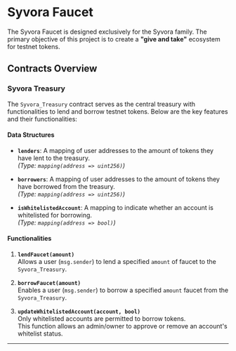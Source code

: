 # Syvora Faucet

The Syvora Faucet is designed exclusively for the Syvora family. The primary objective of this project is to create a **"give and take"** ecosystem for testnet tokens.

## Contracts Overview

### **Syvora Treasury**
The `Syvora_Treasury` contract serves as the central treasury with functionalities to lend and borrow testnet tokens. Below are the key features and their functionalities:

#### **Data Structures**
- **`lenders`**: A mapping of user addresses to the amount of tokens they have lent to the treasury.  
  *(Type: `mapping(address => uint256)`)*

- **`borrowers`**: A mapping of user addresses to the amount of tokens they have borrowed from the treasury.  
  *(Type: `mapping(address => uint256)`)*

- **`isWhitelistedAccount`**: A mapping to indicate whether an account is whitelisted for borrowing.  
  *(Type: `mapping(address => bool)`)*


#### **Functionalities**
1. **`lendFaucet(amount)`**  
   Allows a user (`msg.sender`) to lend a specified `amount` of faucet to the `Syvora_Treasury`.

2. **`borrowFaucet(amount)`**  
   Enables a user (`msg.sender`) to borrow a specified `amount` faucet from the `Syvora_Treasury`.

3. **`updateWhitelistedAccount(account, bool)`**  
   Only whitelisted accounts are permitted to borrow tokens.  
   This function allows an admin/owner to approve or remove an account's whitelist status.

---
